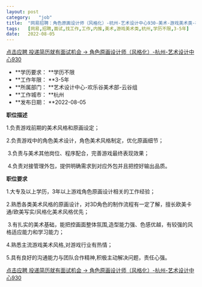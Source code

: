 ```yaml
---
layout:	post
category:	"job"
title:	"网易招聘：角色原画设计师（风格化）-杭州-艺术设计中心930-美术-游戏美术类-杭州学历不限3-5年"
tags:	[网易,招聘,面试,找工作,工作,内推,美术,游戏美术类,杭州,学历不限,3-5年]
date:	2022-08-05
---
```


[点击应聘 投递简历就有面试机会 ->  角色原画设计师（风格化）-杭州-艺术设计中心930](http://mobile.bole.netease.com/bole/boleDetail?id=40080&employeeId=346f03c3cda5f04c&key=all)



- **学历要求： **学历不限
- **工作年限： **3-5年
- **所属部门： **艺术设计中心-欢乐谷美术部-云谷组
- **工作城市： **杭州
- **发布日期： **2022-08-05



**职位描述**

1.负责游戏前期的美术风格和原画设定； 

2.负责游戏中的角色美术设计，角色美术风格制定，优化原画细节；

 3.负责与美术其他岗位、程序配合，完善游戏最终表现效果；

 4.负责对接管理外包，提供明确需求到对应外包并且把控好输出品质。



**职位要求**

1.大专及以上学历，3年以上游戏角色原画设计相关的工作经验； 

2.熟悉各类美术风格的原画设计，对3D角色的制作流程有一定了解，擅长欧美卡通/欧美写实/风格化美术风格优先；

 3.有扎实的美术基础，能把控画面整体氛围,造型能力强、色感优越，有较强的风格适应能力和学习能力；

4.熟悉主流游戏美术风格,对游戏行业有热情； 

5.具有良好的沟通能力与团队合作精神,积极主动解决问题，责任心强。



[点击应聘 投递简历就有面试机会 ->  角色原画设计师（风格化）-杭州-艺术设计中心930](http://mobile.bole.netease.com/bole/boleDetail?id=40080&employeeId=346f03c3cda5f04c&key=all)